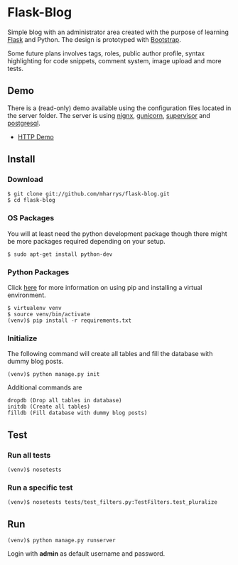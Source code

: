 # Flask-Blog

Simple blog with an administrator area created with the purpose of learning
[Flask](http://flask.pocoo.org) and Python. The design is prototyped with
[Bootstrap](http://twitter.github.io/bootstrap).

Some future plans involves tags, roles, public author profile, syntax
highlighting for code snippets, comment system, image upload and more tests.

## Demo

There is a (read-only) demo available using the configuration files located in
the server folder. The server is using [nignx](http://nginx.org/),
[gunicorn](http://gunicorn.org/), [supervisor](http://supervisord.org/) and
[postgresql](http://www.postgresql.org/).

+ [HTTP Demo](http://flask-blog.trixz.se/)

## Install

### Download

    $ git clone git://github.com/mharrys/flask-blog.git
    $ cd flask-blog

### OS Packages

You will at least need the python development package though there might be
more packages required depending on your setup.

    $ sudo apt-get install python-dev

### Python Packages

Click [here](http://www.pip-installer.org/en/latest/index.html) for more
information on using pip and installing a virtual environment.

    $ virtualenv venv
    $ source venv/bin/activate
    (venv)$ pip install -r requirements.txt

### Initialize

The following command will create all tables and fill the database with dummy
blog posts.

    (venv)$ python manage.py init

Additional commands are

    dropdb (Drop all tables in database)
    initdb (Create all tables)
    filldb (Fill database with dummy blog posts)

## Test

### Run all tests
    (venv)$ nosetests

### Run a specific test
    (venv)$ nosetests tests/test_filters.py:TestFilters.test_pluralize

## Run

    (venv)$ python manage.py runserver

Login with **admin** as default username and password.
